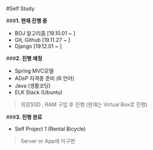 #Self Study

###**1. 현재 진행 중**
- BOJ 알고리즘 [19.10.01 ~ ]
- Git, Github [19.11.27 ~ ]
- Django [19.12.01 ~ ]

###**2. 진행 예정**
- Spring MVC모델
- ADsP 자격증 준비 (R 언어)
- Java (생활코딩)
- ELK Stack (Ubuntu)
> 외장SSD , RAM 구입 후 진행 (현재는 Virtual Box로 진행)

###**3. 진행 완료**
- Self Project 1 (Rental Bicycle)
> Server or App에 미구현
